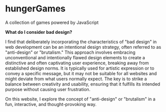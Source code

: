 # hungerGames
A collection of games powered by JavaScript

**What do I consider bad design?**

I find that deliberately incorporating the characteristics of "bad design" in web development can be an intentional design strategy, often referred to as "anti-design" or "brutalism." This approach involves embracing unconventional and intentionally flawed design elements to create a distinctive and often captivating user experience, breaking away from established design norms. It is typically used for artistic expression or to convey a specific message, but it may not be suitable for all websites and might deviate from what users normally expect. The key is to strike a balance between creativity and usability, ensuring that it fulfills its intended purpose without causing user frustration.

On this website, I explore the concept of "anti-design" or "brutalism" in a fun, interactive, and thought-provoking way.

